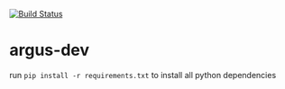 
[![Build Status](https://travis-ci.com/mtihlenfield/argus-dev.svg?token=fDz6ojrv9H6ka1Q4Pthf&branch=master)](https://travis-ci.com/mtihlenfield/argus-dev)

# argus-dev
run `pip install -r requirements.txt` to install all python dependencies
